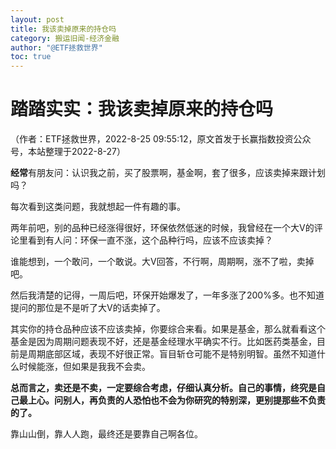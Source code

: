 ```yaml
---
layout: post
title: 我该卖掉原来的持仓吗
category: 搬运旧闻-经济金融
author: "@ETF拯救世界"
toc: true
---
```


# 踏踏实实：我该卖掉原来的持仓吗

（作者：ETF拯救世界，2022-8-25 09:55:12，原文首发于长赢指数投资公众号，本站整理于2022-8-27）

**经常**有朋友问：认识我之前，买了股票啊，基金啊，套了很多，应该卖掉来跟计划吗？

每次看到这类问题，我就想起一件有趣的事。

两年前吧，别的品种已经涨得很好，环保依然低迷的时候，我曾经在一个大V的评论里看到有人问：环保一直不涨，这个品种行吗，应该不应该卖掉？

谁能想到，一个敢问，一个敢说。大V回答，不行啊，周期啊，涨不了啦，卖掉吧。

然后我清楚的记得，一周后吧，环保开始爆发了，一年多涨了200%多。也不知道提问的那位是不是听了大V的话卖掉了。

其实你的持仓品种应该不应该卖掉，你要综合来看。如果是基金，那么就看看这个基金是因为周期问题表现不好，还是基金经理水平确实不行。比如医药类基金，目前是周期底部区域，表现不好很正常。盲目斩仓可能不是特别明智。虽然不知道什么时候能涨，但如果是我我不会卖。

**总而言之，卖还是不卖，一定要综合考虑，仔细认真分析。自己的事情，终究是自己最上心。问别人，再负责的人恐怕也不会为你研究的特别深，更别提那些不负责的了。**

靠山山倒，靠人人跑，最终还是要靠自己啊各位。